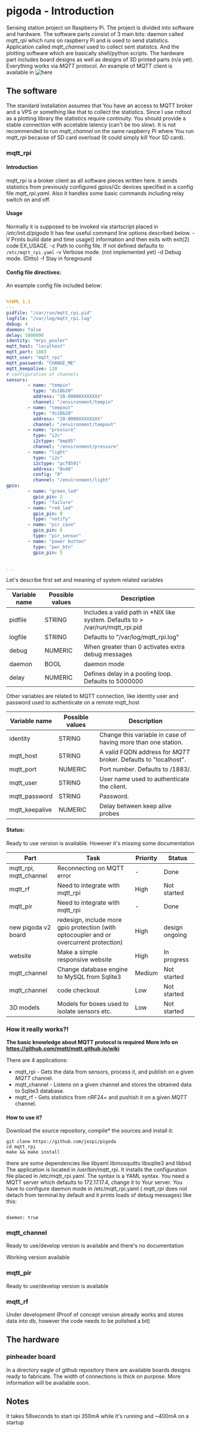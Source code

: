 # pigoda - Introduction
Sensing station project on Raspberry Pi. The project is divided into
software and hardware. The software parts consist of 3 main bits:
daemon called *mqtt_rpi* which runs on raspberry Pi and is used to
send statistics. Application called *mqtt_channel* used to collect
sent statistcs. And the plotting software which are basically shell/python
scripts. The hardware part includes board designs as well as designs of 3D 
printed parts (n/a yet). Everything works via *MQTT* protocol. An example
of MQTT client is available in ![here](https://jezpi.github.io/pigoda/sluchacz)

## The software
The standard installation assumes that You have an access to MQTT broker and a
VPS or something like that to collect the statistics. Since I use rrdtool as a plotting
library the statistics require continuity. You should provide a stable connection with accetable
latency (can't be too slow). It is not recommended to run *mqtt_channel* on the same raspberry Pi
where You run *mqtt_rpi* because of SD card overload (It could simply kill Your
SD card). 
### mqtt_rpi
#### Introduction

mqtt_rpi is a broker client as all software pieces written here.
         it sends statistics from previously configured gpios/i2c devices
	 specified in a config file *mqtt_rpi.yaml*. Also it handles some
         basic commands including relay switch on and off.
#### Usage
Normally it is supposed to be invoked via startscript placed in */etc/init.d/pigoda*
It has few useful command line options described below. 
-V Prints build date and time usage() information and then exits with exit(2) code EX_USAGE.
-c Path to config file. If not defined defaults to <code>/etc/mqtt_rpi.yaml</code>
-v Verbose mode. (not implemented yet)
-d Debug mode. (Ditto)
-f Stay in foreground


#### Config file directives:

An example config file included below:
```yaml

%YAML 1.1
---
pidfile: "/var/run/mqtt_rpi.pid"
logfile: "/var/log/mqtt_rpi.log"
debug: 4
daemon: false
delay: 5000000
identity: "mrpi_pooler"
mqtt_host: "localhost"
mqtt_port: 1883
mqtt_user: "mqtt_rpi"
mqtt_password: "CHANGE_ME"
mqtt_keepalive: 120
# configuration of channels
sensors:
        - name: "tempin"
          type: "ds18b20"
          address: "28-00000XXXXXXX"
          channel: "/environment/tempin"
        - name: "tempout"
          type: "ds18b20"
          address: "28-0000XXXXXXXX"
          channel: "/environment/tempout"
        - name: "pressure"
          type: "i2c"
          i2ctype: "bmp85"
          channel: "/environment/pressure"
        - name: "light"
          type: "i2c"
          i2ctype: "pcf8591"
          address: "0x48"
          config: "0"
          channel: "/environment/light"
gpio:
        - name: "green_led"
          gpio_pin: 2
          type: "failure"
        - name: "red_led"
          gpio_pin: 0
          type: "notify"
        - name: "pir_case"
          gpio_pin: 6
          type: "pir_sensor"
        - name: "power button"
          type: "pwr_btn"
          gpio_pin: 5


...

```
Let's describe first set and meaning of system related variables

Variable name | Possible values | Description
--------------|-----------------|------------
pidfile	      | STRING | Includes a valid path in \*NIX like system. Defaults to  > /var/run/mqtt_rpi.pid
logfile       | STRING | Defaults to "/var/log/mqtt_rpi.log"
debug         | NUMERIC | When greater than 0 activates extra debug messages
daemon        | BOOL | daemon mode
delay         | NUMERIC | Defines delay in a pooling loop. Defaults to 5000000


Other variables are related to MQTT connection, like identity user and password used to authenticate on a remote mqtt_host

Variable name | Possible values | Description
--------------|-----------------|------------
identity | STRING | Change this variable in case of having more than one station.
mqtt_host| STRING | A valid FQDN address for *MQTT* broker. Defaults to "localhost".
mqtt_port| NUMERIC | Port number. Defaults to /1883/.
mqtt_user| STRING | User name used to authenticate the client.
mqtt_password| STRING | Password.
mqtt_keepalive| NUMERIC | Delay between keep alive probes
	   
#### Status:
Ready to use version is available. However it's missing some documentation

Part | Task |  Priority | Status
-----|------|-----------|-------
mqtt_rpi, mqtt_channel|Reconnecting on MQTT error | - | Done 
mqtt_rf | Need to integrate with mqtt_rpi | High | Not started
mqtt_pir | Need to integrate with mqtt_rpi | - |  Done
new pigoda v2 board | redesign, include more gpio protection (with optocoupler and or overcurrent protection)| High | design ongoing
website | Make a simple responsive website | High | In progress
mqtt_channel | Change database engine to MySQL from Sqlite3 | Medium | Not started
mqtt_channel | code checkout | Low | Not started
3D models | Models for boxes used to isolate sensors etc. | Low | Not started

### How it really works?!


**The basic knowledge about MQTT protocol is required**
**More info on https://github.com/mqtt/mqtt.github.io/wiki**

There are 4 applications:

* mqtt_rpi - Gets the data from sensors, process it, and publish on a given _MQTT_ channel.
* mqtt_channel -  Listens on a given channel and stores the obtained data to Sqlite3 database.
* mqtt_rf - Gets statistics from  nRF24+ and pushish it on a given _MQTT_ channel.

#### How to use it?
Download the source repository, compile* the sources and install it:

```
git clone https://github.com/jezpi/pigoda
cd mqtt_rpi
make && make install
```

there are some dependencies like libyaml libmosquitto libsqlite3 and libbsd
The application is located in /usr/bin/mqtt_rpi. It installs the configuration
file placed in /etc/mqtt_rpi.yaml. The syntax is a YAML syntax. You need a MQTT
server which defaults to 172.17.17.4, change it to Your server. You have to configure
daemon mode in /etc/mqtt_rpi.yaml ( *mqtt_rpi* does not detach from terminal by default and it prints loads
of debug messages) like this:

<code>
daemon: true
</code>

### mqtt_channel
Ready to use/develop version is available and there's no documentation 

Working version available

### mqtt_pir

Ready to use/develop version is available

### mqtt_rf
Under development (Proof of concept version already works and stores data into db, however
the code needs to be polished a bit)




## The hardware
### pinheader board
In a directory eagle of github repository there are available boards designs ready to fabricate.
The width of connections is thick on purpose. More information will be available soon.

## Notes
It takes 58seconds to start rpi
350mA while it's running and ~400mA on a startup
